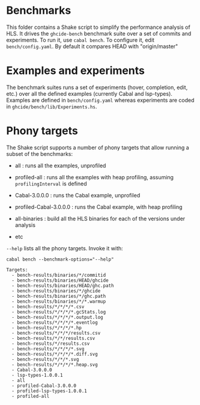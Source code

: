 
# Benchmarks

This folder contains a Shake script to simplify the performance analysis of HLS.
It drives the `ghcide-bench` benchmark suite over a set of commits and experiments.
To run it, use `cabal bench`.
To configure it, edit `bench/config.yaml`.
By default it compares HEAD with "origin/master"

# Examples and experiments

The benchmark suites runs a set of experiments (hover, completion, edit, etc.)
over all the defined examples (currently Cabal and lsp-types). Examples are defined
in `bench/config.yaml` whereas experiments are coded in `ghcide/bench/lib/Experiments.hs`.

# Phony targets

The Shake script supports a number of phony targets that allow running a subset of the benchmarks:

* all
:  runs all the examples, unprofiled

* profiled-all
:  runs all the examples with heap profiling, assuming `profilingInterval` is defined

* Cabal-3.0.0.0
:  runs the Cabal example, unprofiled

* profiled-Cabal-3.0.0.0
:  runs the Cabal example, with heap profiling

* all-binaries
:  build all the HLS binaries for each of the versions under analysis

* etc

`--help` lists all the phony targets. Invoke it with:

    cabal bench --benchmark-options="--help"

```
Targets:
  - bench-results/binaries/*/commitid
  - bench-results/binaries/HEAD/ghcide
  - bench-results/binaries/HEAD/ghc.path
  - bench-results/binaries/*/ghcide
  - bench-results/binaries/*/ghc.path
  - bench-results/binaries/*/*.warmup
  - bench-results/*/*/*/*.csv
  - bench-results/*/*/*/*.gcStats.log
  - bench-results/*/*/*/*.output.log
  - bench-results/*/*/*/*.eventlog
  - bench-results/*/*/*/*.hp
  - bench-results/*/*/*/results.csv
  - bench-results/*/*/results.csv
  - bench-results/*/results.csv
  - bench-results/*/*/*/*.svg
  - bench-results/*/*/*/*.diff.svg
  - bench-results/*/*/*.svg
  - bench-results/*/*/*/*.heap.svg
  - Cabal-3.0.0.0
  - lsp-types-1.0.0.1
  - all
  - profiled-Cabal-3.0.0.0
  - profiled-lsp-types-1.0.0.1
  - profiled-all
  ```
